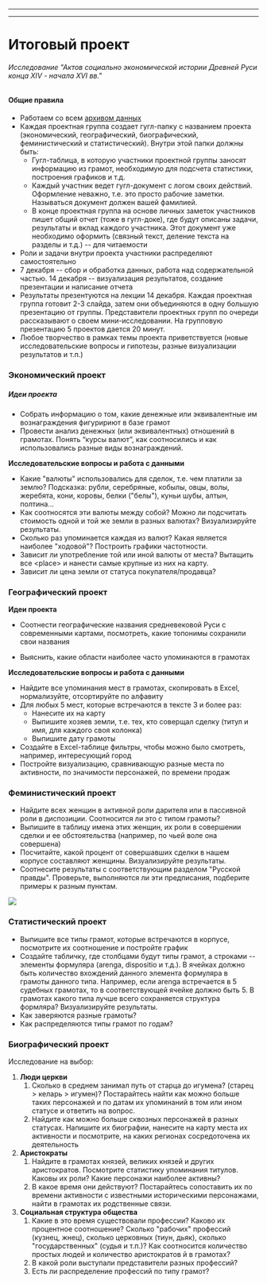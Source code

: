 
---

---

# Итоговый проект

###### Исследование "Актов социально экономической истории Древней Руси конца XIV - начала XVI вв."

#### Общие правила

* Работаем со всем [архивом данных](https://drive.google.com/open?id=12CqTEGhkSpTpu0M3bjk3IaQkH4jDfIth)
* Каждая проектная группа создает гугл-папку с названием проекта \(экономический, географический, биографический, феминистический и статистический\). Внутри этой папки должны быть:
  * Гугл-таблица, в которую участники проектной группы заносят информацию из грамот, необходимую для подсчета статистики, построения графиков и т.д.
  * Каждый участник ведет гугл-документ с логом своих действий. Оформление неважно, т.е. это просто рабочие заметки. Называться документ должен вашей фамилией.
  * В конце проектная группа на основе личных заметок участников пишет общий отчет \(тоже в гугл-доке\), где будут описаны задачи, результаты и вклад каждого участника. Этот документ уже необходимо оформить \(связный текст, деление текста на разделы и т.д.\) -- для читаемости
* Роли и задачи внутри проекта участники распределяют самостоятельно
* 7 декабря -- сбор и обработка данных, работа над содержательной частью. 14 декабря -- визуализация результатов, создание презентации и написание отчета
* Результаты презентуются на лекции 14 декабря. Каждая проектная группа готовит 2-3 слайда, затем они объединяются в одну большую презентацию от группы. Представители проектных групп по очереди рассказывают о своем мини-исследовании. На групповую презентацию 5 проектов дается 20 минут. 
* Любое творчество в рамках темы проекта приветствуется \(новые исследовательские вопросы и гипотезы, разные визуализации результатов и т.п.\)

### Экономический проект

##### Идеи проекта

* Собрать информацию о том, какие денежные или эквивалентные им вознаграждения фигуририют в базе грамот
* Провести анализ денежных \(или эквивалентных\) отношений в грамотах. Понять “курсы валют”, как соотносились и как использовались разные виды вознаграждений.

**Исследовательские вопросы и работа с данными**

* Какие "валюты" использовались для сделок, т.е. чем платили за землю? Подсказка: рубли, серебряные, кобылы, овцы, волы, жеребята, кони, коровы, белки \("белы"\), куньи шубы, алтын, полтина...
* Как соотносятся эти валюты между собой? Можно ли подсчитать стоимость одной и той же земли в разных валютах? Визуализируйте результаты.
* Сколько раз упоминается каждая из валют? Какая является наиболее "ходовой"? Построить графики частотности.
* Зависит ли употребление той или иной валюты от места? Вытащить все &lt;place&gt; и нанести самые крупные из них на карту. 
* Зависит ли цена земли от статуса покупателя/продавца?

### Географический проект

**Идеи проекта**

* Соотнести географические названия средневековой Руси с современными картами, посмотреть, какие топонимы сохранили свои названия

* Выяснить, какие области наиболее часто упоминаются в грамотах

**Исследовательские вопросы и работа с данными**

* Найдите все упоминания мест в грамотах, скопировать в Excel, нормализуйте, отсортируйте по алфавиту
* Для любых 5 мест, которые встречаются в тексте 3 и более раз:
  * Нанесите их на карту
  * Выпишите хозяев земли, т.е. тех, кто соверщал сделку \(титул и имя, для каждого своя колонка\)
  * Выпишите дату грамоты
* Создайте в Exсel-таблице фильтры, чтобы можно было смотреть, например, интересующий город
* Постройте визуализацию, сравнивающую разные места по активности, по значимости персонажей, по времени продаж

### Феминистический проект

* Найдите всех женщин в активной роли дарителя или в пассивной роли в диспозиции. Соотносится ли это с типом грамоты? 
* Выпишите в таблицу имена этих женщин, их роли в совершении сделки и ее обстоятельства \(например, по чьей воле она совершена\)
* Посчитайте, какой процент от совершавших сделки в нашем корпусе составляют женщины. Визуализируйте результаты.
* Соотнесите результаты с соответствующим разделом "Русской правды". Проверьте, выполняются ли эти предписания, подберите примеры к разным пунктам.

![](https://lh3.googleusercontent.com/Mz_OnGkBGDR9V7PMgH_IOpiCIFuA7nIp0FrUJ43FZO-IpS91cDF_Snq9HuY9HqVLF-rzH9ylNPo4yp90XuNLIqDlVlZ2gGPCSq-KlEq9VPQjVyZ0c64XyV1UhuO-hPKpJORBkP12)

### Статистический проект

* Выпишите все типы грамот, которые встречаются в корпусе, посмотрите их соотношение и постройте график
* Создайте табличку, где столбцами будут типы грамот, а строками -- элементы формуляра \(arenga, dispositio и т.д.\). В ячейках должно быть количество вхождений данного элемента формуляра в грамоты данного типа. Например, если arenga встречается в 5 судебных грамотах, то в соответствующей ячейке должно быть 5. В грамотах какого типа лучше всего сохраняется структура формляра? Визуализируйте результаты.
* Как заверяются разные грамоты?
* Как распределяются типы грамот по годам?

### Биографический проект

Исследование на выбор:

1. **Люди церкви**
   1. Сколько в среднем занимал путь от старца до игумена? \(старец &gt; келарь &gt; игумен\)? Постарайтесь найти как можно больше таких персонажей и по датам их упоминаний в том или ином статусе и ответить на вопрос.
   2. Найдите как можно больше сквозных персонажей в разных статусах. Напишите их биографии, нанесите на карту места их активности и посмотрите, на каких регионах сосредоточена их деятельность
2. **Аристократы**
   1. Найдите в грамотах князей, великих князей и других аристократов. Посмотрите статистику упоминания титулов. Каковы их роли? Какие персонажи наиболее активны?
   2. В какое время они действуют? Постарайтесь сопоставить их по времени активности с известными историческими персонажами, найти в грамотах их родственные связи.
3. **Социальная структура общества**
   1. Какие в это время существовали профессии? Каково их процентное соотношение? Сколько "рабочих" профессий \(кузнец, жнец\), сколько церковных \(тиун, дьяк\), сколько "государственных" \(судья и т.п.\)? Как соотносится количество простых людей и количество аристократов й в грамотах?
   2. В какой роли выступали представители разных профессий?
   3. Есть ли распределение профессий по типу грамот?

### 



